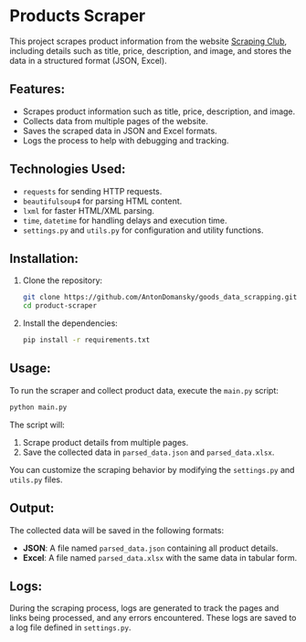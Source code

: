 # Products Scraper

This project scrapes product information from the website [Scraping Club](https://scrapingclub.com/exercise/list_basic/), including details such as title, price, description, and image, and stores the data in a structured format (JSON, Excel).

## Features:

- Scrapes product information such as title, price, description, and image.
- Collects data from multiple pages of the website.
- Saves the scraped data in JSON and Excel formats.
- Logs the process to help with debugging and tracking.

## Technologies Used:

- `requests` for sending HTTP requests.
- `beautifulsoup4` for parsing HTML content.
- `lxml` for faster HTML/XML parsing.
- `time`, `datetime` for handling delays and execution time.
- `settings.py` and `utils.py` for configuration and utility functions.

## Installation:

1. Clone the repository:

   ```bash
   git clone https://github.com/AntonDomansky/goods_data_scrapping.git
   cd product-scraper
   ```
2. Install the dependencies:

   ```bash
   pip install -r requirements.txt
   ```

## Usage:

To run the scraper and collect product data, execute the `main.py` script:

```bash
python main.py
```

The script will:

1. Scrape product details from multiple pages.
2. Save the collected data in `parsed_data.json` and `parsed_data.xlsx`.

You can customize the scraping behavior by modifying the `settings.py` and `utils.py` files.

## Output:

The collected data will be saved in the following formats:

- **JSON**: A file named `parsed_data.json` containing all product details.
- **Excel**: A file named `parsed_data.xlsx` with the same data in tabular form.

## Logs:

During the scraping process, logs are generated to track the pages and links being processed, and any errors encountered. These logs are saved to a log file defined in `settings.py`.
